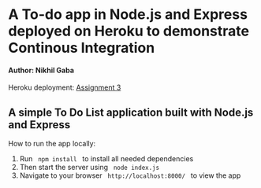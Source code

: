 # A To-do app in Node.js and Express deployed on Heroku to demonstrate Continous Integration

<h4>Author: Nikhil Gaba</h4>
<p>Heroku deployment: <a href="https://a3-ci.herokuapp.com/">Assignment 3</a></p>
<h2> A simple To Do List application built with Node.js and Express</h2>

<p> How to run the app locally: </p>

<ol>
<li> Run <code> npm install </code> to install all needed dependencies </li>

<li> Then start the server using <code> node index.js </code> </li>

<li> Navigate to your browser <code> http://localhost:8000/ </code> to view the app </li>
</ol>

